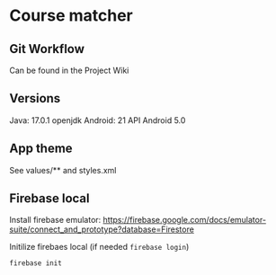 # Course matcher

## Git Workflow
Can be found in the Project Wiki

## Versions
Java: 17.0.1 openjdk
Android: 21 API Android 5.0

## App theme
See values/** and styles.xml

## Firebase local
Install firebase emulator:
https://firebase.google.com/docs/emulator-suite/connect_and_prototype?database=Firestore

Initilize firebaes local (if needed `firebase login`)
```
firebase init
```